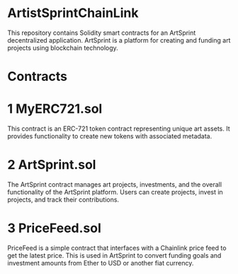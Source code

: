 # ArtistSprintChainLink
This repository contains Solidity smart contracts for an ArtSprint decentralized application. ArtSprint is a platform for creating and funding art projects using blockchain technology.

# Contracts
# 1 MyERC721.sol
This contract is an ERC-721 token contract representing unique art assets. It provides functionality to create new tokens with associated metadata.

# 2 ArtSprint.sol
The ArtSprint contract manages art projects, investments, and the overall functionality of the ArtSprint platform. Users can create projects, invest in projects, and track their contributions.

# 3 PriceFeed.sol
PriceFeed is a simple contract that interfaces with a Chainlink price feed to get the latest price. This is used in ArtSprint to convert funding goals and investment amounts from Ether to USD or another fiat currency.

